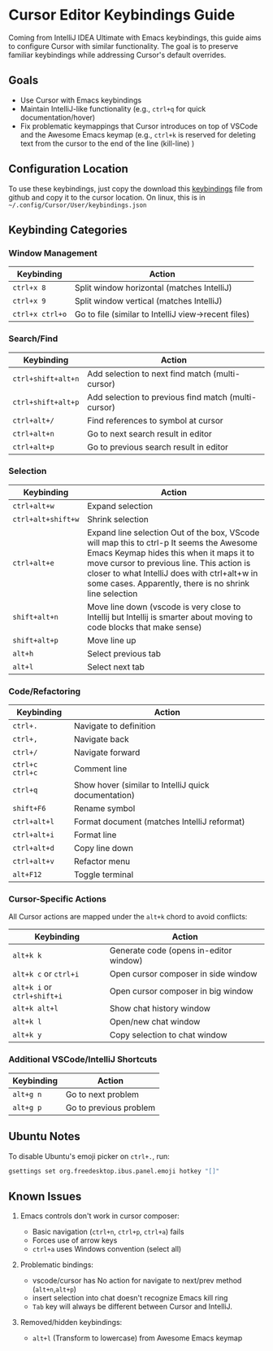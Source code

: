 # Cursor Editor Keybindings Guide

Coming from IntelliJ IDEA Ultimate with Emacs keybindings, this guide aims to configure Cursor with similar functionality. The goal is to preserve familiar keybindings while addressing Cursor's default overrides.

## Goals

- Use Cursor with Emacs keybindings
- Maintain IntelliJ-like functionality (e.g., `ctrl+q` for quick documentation/hover)
- Fix problematic keymappings that Cursor introduces on top of VSCode and the Awesome Emacs keymap (e.g., `ctrl+k` is reserved for deleting text from the cursor to the end of the line (kill-line) )

## Configuration Location

To use these keybindings, just copy the download this [keybindings](https://raw.githubusercontent.com/gclayburg/dotfiles/refs/heads/master/keybindings.json) file from github and copy it to the cursor location.  On linux, this is in `~/.config/Cursor/User/keybindings.json`


## Keybinding Categories

### Window Management

| Keybinding | Action |
|------------|---------|
| `ctrl+x 8` | Split window horizontal (matches IntelliJ) |
| `ctrl+x 9` | Split window vertical (matches IntelliJ) |
| `ctrl+x ctrl+o` | Go to file (similar to IntelliJ view->recent files) |

### Search/Find

| Keybinding | Action |
|------------|---------|
| `ctrl+shift+alt+n` | Add selection to next find match (multi-cursor) |
| `ctrl+shift+alt+p` | Add selection to previous find match (multi-cursor) |
| `ctrl+alt+/` | Find references to symbol at cursor |
| `ctrl+alt+n` | Go to next search result in editor |
| `ctrl+alt+p` | Go to previous search result in editor |

### Selection

| Keybinding | Action                                                                                                                                                                                                                                                                                          |
|------------|-------------------------------------------------------------------------------------------------------------------------------------------------------------------------------------------------------------------------------------------------------------------------------------------------|
| `ctrl+alt+w` | Expand selection                                                                                                                                                                                                                                                                                |
| `ctrl+alt+shift+w` | Shrink selection                                                                                                                                                                                                                                                                                |
| `ctrl+alt+e` | Expand line selection  Out of the box, VScode will map this to ctrl-p  It seems the Awesome Emacs Keymap hides this when it maps it to move cursor to previous line.  This action is closer to what IntelliJ does with ctrl+alt+w in some cases.  Apparently, there is no shrink line selection |
| `shift+alt+n` | Move line down    (vscode is very close to Intellij but Intellij is smarter about moving to code blocks that make sense)                                                                |
| `shift+alt+p` | Move line up                                                                                                                                                                                                                                                                                    |
| `alt+h` | Select previous tab                                                                                                                                                                                                                                                                             |
| `alt+l` | Select next tab                                                                                                                                                                                                                                                                                 |

### Code/Refactoring

| Keybinding | Action |
|------------|---------|
| `ctrl+.` | Navigate to definition |
| `ctrl+,` | Navigate back |
| `ctrl+/` | Navigate forward |
| `ctrl+c ctrl+c` | Comment line |
| `ctrl+q` | Show hover (similar to IntelliJ quick documentation) |
| `shift+F6` | Rename symbol |
| `ctrl+alt+l` | Format document (matches IntelliJ reformat) |
| `ctrl+alt+i` | Format line |
| `ctrl+alt+d` | Copy line down |
| `ctrl+alt+v` | Refactor menu |
| `alt+F12` | Toggle terminal |

### Cursor-Specific Actions

All Cursor actions are mapped under the `alt+k` chord to avoid conflicts:

| Keybinding | Action |
|------------|---------|
| `alt+k k` | Generate code (opens in-editor window) |
| `alt+k c` or `ctrl+i` | Open cursor composer in side window |
| `alt+k i` or `ctrl+shift+i` | Open cursor composer in big window |
| `alt+k alt+l` | Show chat history window |
| `alt+k l` | Open/new chat window |
| `alt+k y` | Copy selection to chat window |

### Additional VSCode/IntelliJ Shortcuts

| Keybinding | Action |
|------------|---------|
| `alt+g n` | Go to next problem |
| `alt+g p` | Go to previous problem |

## Ubuntu Notes

To disable Ubuntu's emoji picker on `ctrl+.`, run:
```bash
gsettings set org.freedesktop.ibus.panel.emoji hotkey "[]"
```

## Known Issues

1. Emacs controls don't work in cursor composer:
    - Basic navigation (`ctrl+n`, `ctrl+p`, `ctrl+a`) fails
    - Forces use of arrow keys
    - `ctrl+a` uses Windows convention (select all)

2. Problematic bindings:
    - vscode/cursor has No action for navigate to next/prev method (`alt+n`,`alt+p`)
    - insert selection into chat doesn't recognize Emacs kill ring
    - `Tab` key will always be different between Cursor and IntelliJ.

3. Removed/hidden keybindings:
    - `alt+l` (Transform to lowercase) from Awesome Emacs keymap
   
